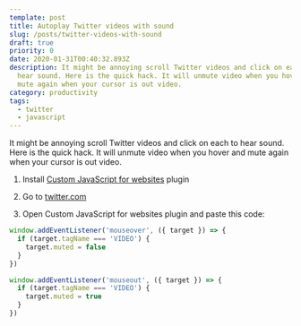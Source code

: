 ```yaml
---
template: post
title: Autoplay Twitter videos with sound
slug: /posts/twitter-videos-with-sound
draft: true
priority: 0
date: 2020-01-31T00:40:32.893Z
description: It might be annoying scroll Twitter videos and click on each to
  hear sound. Here is the quick hack. It will unmute video when you hover and
  mute again when your cursor is out video.
category: productivity
tags:
  - twitter
  - javascript
---
```


It might be annoying scroll Twitter videos and click on each to hear sound. Here is the quick hack. It will unmute video when you hover and mute again when your cursor is out video.

1. Install [Custom JavaScript for websites](https://chrome.google.com/webstore/detail/custom-javascript-for-web/poakhlngfciodnhlhhgnaaelnpjljija) plugin

2. Go to [twitter.com](https://twitter.com/)

3. Open Custom JavaScript for websites plugin and paste this code:

```javascript
window.addEventListener('mouseover', ({ target }) => {
  if (target.tagName === 'VIDEO') {
    target.muted = false
  }
})

window.addEventListener('mouseout', ({ target }) => {
  if (target.tagName === 'VIDEO') {
    target.muted = true
  }
})
```
